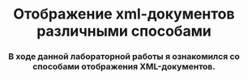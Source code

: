 <h1 align="center">Отображение xml-документов различными способами</h1>
<h3 align="center">В ходе данной лабораторной работы я ознакомился со способами отображения XML-документов.
</h3>